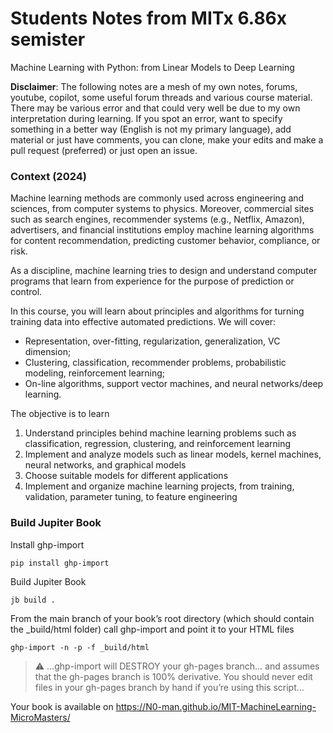 # Students Notes from MITx 6.86x semister

Machine Learning with Python: from Linear Models to Deep Learning

**Disclaimer**: The following notes are a mesh of my own notes, forums, youtube, copilot, some useful forum threads and various course material. There may be various error and that could very well be due to my own interpretation during learning. If you spot an error, want to specify something in a better way (English is not my primary language), add material or just have comments, you can clone, make your edits and make a pull request (preferred) or just open an issue.

### Context (2024)

Machine learning methods are commonly used across engineering and sciences, from computer systems to physics. Moreover, commercial sites such as search engines, recommender systems (e.g., Netflix, Amazon), advertisers, and financial institutions employ machine learning algorithms for content recommendation, predicting customer behavior, compliance, or risk.

As a discipline, machine learning tries to design and understand computer programs that learn from experience for the purpose of prediction or control.

In this course, you will learn about principles and algorithms for turning training data into effective automated predictions. We will cover:

- Representation, over-fitting, regularization, generalization, VC dimension;
- Clustering, classification, recommender problems, probabilistic modeling, reinforcement learning;
- On-line algorithms, support vector machines, and neural networks/deep learning.

The objective is to learn

1. Understand principles behind machine learning problems such as classification, regression, clustering, and reinforcement learning
2. Implement and analyze models such as linear models, kernel machines, neural networks, and graphical models
3. Choose suitable models for different applications
4. Implement and organize machine learning projects, from training, validation, parameter tuning, to feature engineering

### Build Jupiter Book

Install ghp-import

```
pip install ghp-import
```

Build Jupiter Book

```
jb build .
```

From the main branch of your book’s root directory (which should contain the \_build/html folder) call ghp-import and point it to your HTML files

```
ghp-import -n -p -f _build/html
```

> :warning: …ghp-import will DESTROY your gh-pages branch… and assumes that the gh-pages branch is 100% derivative. You should never edit files in your gh-pages branch by hand if you’re using this script…

Your book is available on
https://N0-man.github.io/MIT-MachineLearning-MicroMasters/

